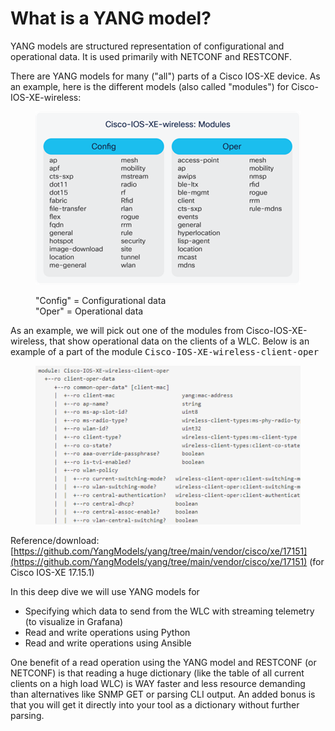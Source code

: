 # What is a YANG model?

YANG models are structured representation of configurational and operational data. It is used primarily with NETCONF and RESTCONF.&#x20;

There are YANG models for many ("all") parts of a Cisco IOS-XE device. As an example, here is the different models (also called "modules") for Cisco-IOS-XE-wireless:

<figure><img src="../../.gitbook/assets/image (38).png" alt="" width="549"><figcaption><p>"Config" = Configurational data<br>"Oper" = Operational data</p></figcaption></figure>

As an example, we will pick out one of the modules from Cisco-IOS-XE-wireless, that show operational data on the clients of a WLC. Below is an example of a part of the module <kbd>Cisco-IOS-XE-wireless-client-oper</kbd>

<figure><img src="../../.gitbook/assets/image (1) (1).png" alt=""><figcaption></figcaption></figure>

Reference/download: [https://github.com/YangModels/yang/tree/main/vendor/cisco/xe/17151](https://github.com/YangModels/yang/tree/main/vendor/cisco/xe/17151) (for Cisco IOS-XE 17.15.1)

In this deep dive we will use YANG models for

* Specifying which data to send from the WLC with streaming telemetry (to visualize in Grafana)
* Read and write operations using Python
* Read and write operations using Ansible

One benefit of a read operation using the YANG model and RESTCONF (or NETCONF) is that reading a huge dictionary (like the table of all current clients on a high load WLC) is WAY faster and less resource demanding than alternatives like SNMP GET or parsing CLI output. An added bonus is that you will get it directly into your tool as a dictionary without further parsing.

